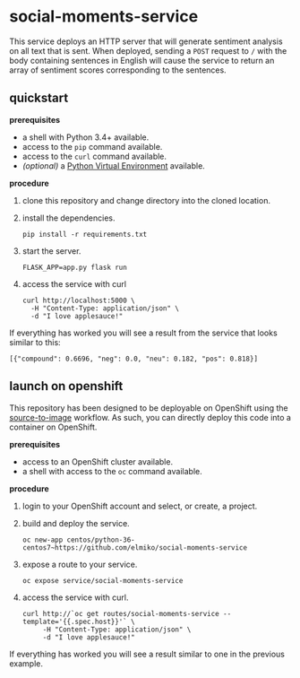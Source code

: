 # social-moments-service

This service deploys an HTTP server that will generate sentiment analysis
on all text that is sent. When deployed, sending a `POST` request to `/` with
the body containing sentences in English will cause the service to return an
array of sentiment scores corresponding to the sentences.

## quickstart

**prerequisites**
* a shell with Python 3.4+ available.
* access to the `pip` command available.
* access to the `curl` command available.
* _(optional)_ a
  [Python Virtual Environment](https://virtualenv.pypa.io/en/stable/)
  available.

**procedure**
1. clone this repository and change directory into the cloned location.
1. install the dependencies.

   ```
   pip install -r requirements.txt
   ```
1. start the server.

   ```
   FLASK_APP=app.py flask run
   ```
1. access the service with curl

   ```
   curl http://localhost:5000 \
     -H "Content-Type: application/json" \
     -d "I love applesauce!"
   ```

If everything has worked you will see a result from the service
that looks similar to this:

```
[{"compound": 0.6696, "neg": 0.0, "neu": 0.182, "pos": 0.818}]
```

## launch on openshift

This repository has been designed to be deployable on OpenShift using the
[source-to-image](https://docs.okd.io/latest/creating_images/s2i.html#creating-images-s2i)
workflow. As such, you can directly deploy this code into a container on
OpenShift.

**prerequisites**
* access to an OpenShift cluster available.
* a shell with access to the `oc` command available.

**procedure**
1. login to your OpenShift account and select, or create, a project.
1. build and deploy the service.

   ```
   oc new-app centos/python-36-centos7~https://github.com/elmiko/social-moments-service
   ```
1. expose a route to your service.

   ```
   oc expose service/social-moments-service
   ```
1. access the service with curl.

   ```
   curl http://`oc get routes/social-moments-service --template='{{.spec.host}}'` \
        -H "Content-Type: application/json" \
        -d "I love applesauce!"
   ```

If everything has worked you will see a result similar to one in the previous
example.
